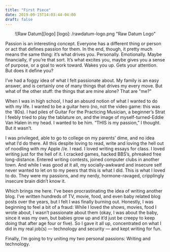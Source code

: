 ```yaml
---
title: "First Piece"
date: 2019-09-15T14:03:44-04:00
draft: false
---
```


<center>
![Raw Datum][logo]
[logo]: /rawdatum-logo.png "Raw Datum Logo"
</center>

Passion is an interesting concept. Everyone has a different thing or person or act that defines passion for them. In the end, though, it pretty much means the same thing: it’s what drives you. Personally. Emotionally. Maybe financially, if you’re that sort. It’s what excites you, maybe gives you a sense of purpose, or a goal to work toward. Wakes you up. Gets your attention. But does it define you?

I’ve had a foggy idea of what I felt passionate about. My family is an easy answer, and is certainly one of many things that drives my every move. But what of the other stuff: the things that are mine alone? That are "me?"

When I was in high school, I had an absurd notion of what I wanted to do with my life. I wanted to be a guitar hero (no, not the video game: this was the '80s). I had piles of Guitar For the Practicing Musician, a beginner’s Strat I feebly tried to play the tablature on, and the image of myself-turned-Eddie Van Halen in my head. I wanted to be him. “THIS is my passion,” I thought. But it wasn’t.

I was privileged, able to go to college on my parents’ dime, and no idea what I’d do there. All this despite loving to read, write and loving the hell out of noodling with my Apple //e. I read. I loved writing essays for class. I loved writing just for the hell of it. I cracked games, hacked BBS’s, phreaked free long-distance. Entered writing contests, joined computer clubs in another town. And while I was good at it all, my socially-awkward and insecure self never wanted to let on to my peers that this is what I did. This is what I loved to do. They were my passions, and my nerdy, hormone-ravaged, cripplingly insecure brain didn’t know it.

Which brings me here. I’ve been procrastinating the idea of writing another blog. I’ve written hundreds of TV, movie, food, and even baby related blog posts over the years, but I felt I was finally burning out. Honestly, I was beginning to feel a bit of a fraud: While I loved the shows, movies, food I wrote about, I wasn’t passionate about them (okay, I was about the baby, since it was my own, but babies grow up and it’d just be creepy to keep doing that after age four or five). So I gave it all up, concentrated on what I did in my real job(s) — technology and security — and kept writing for fun.

Finally, I’m going to try uniting my two personal passions: Writing and technology.
